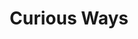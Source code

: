 ---
title: 'Curious Ways'
layout: 'layouts/home.njk'
home:
  title: 'We are creative partners who help all kinds of<br /> organisations to think straight, look good<br /> and be successful.'
  subtitle: 'We offer a full range of creative services, <br />we work hard and we’re nice to people. '
  cta: 'Take a look at some of our work; find out<br /> who we are; then get in touch and tell us<br /> what you want to achieve.'
---